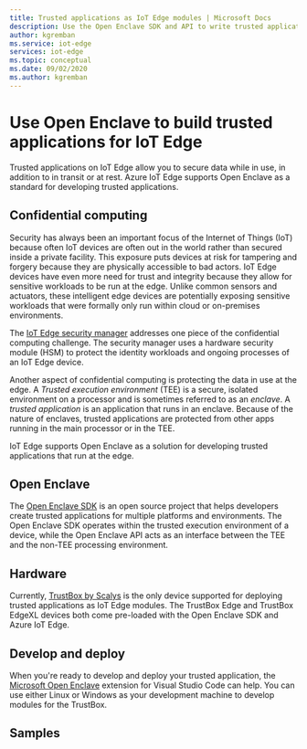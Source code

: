 ```yaml
---
title: Trusted applications as IoT Edge modules | Microsoft Docs
description: Use the Open Enclave SDK and API to write trusted applications and deploy them as IoT Edge modules for confidential computing
author: kgremban
ms.service: iot-edge
services: iot-edge
ms.topic: conceptual
ms.date: 09/02/2020
ms.author: kgremban
---
```


# Use Open Enclave to build trusted applications for IoT Edge

Trusted applications on IoT Edge allow you to secure data while in use, in addition to in transit or at rest. Azure IoT Edge supports Open Enclave as a standard for developing trusted applications.

<!--
Terms

Trusted Execution Environment (TEE) aka "enclaves" -- 
Confidential Computing -- securing compute workloads within an enclave
Trusted Application (TA) -- an application the executes in an enclave
Rich Execution Environment -- non-TEE space
Open Enclave API -- offers the interface between TEE and REE
-->

## Confidential computing

Security has always been an important focus of the Internet of Things (IoT) because often IoT devices are often out in the world rather than secured inside a private facility. This exposure puts devices at risk for tampering and forgery because they are physically accessible to bad actors. IoT Edge devices have even more need for trust and integrity because they allow for sensitive workloads to be run at the edge. Unlike common sensors and actuators, these intelligent edge devices are potentially exposing sensitive workloads that were formally only run within cloud or on-premises environments.

The [IoT Edge security manager](iot-edge-security-manager.md) addresses one piece of the confidential computing challenge. The security manager uses a hardware security module (HSM) to protect the identity workloads and ongoing processes of an IoT Edge device.

Another aspect of confidential computing is protecting the data in use at the edge. A *Trusted execution environment* (TEE) is a secure, isolated environment on a processor and is sometimes referred to as an *enclave*. A *trusted application* is an application that runs in an enclave. Because of the nature of enclaves, trusted applications are protected from other apps running in the main processor or in the TEE.

IoT Edge supports Open Enclave as a solution for developing trusted applications that run at the edge.

## Open Enclave

The [Open Enclave SDK](https://openenclave.io/sdk/) is an open source project that helps developers create trusted applications for multiple platforms and environments. The Open Enclave SDK operates within the trusted execution environment of a device, while the Open Enclave API acts as an interface between the TEE and the non-TEE processing environment.

<!--
TODO: Something about Open Enclave + IoT Edge on device? Maybe Eustace's diagram?
-->

## Hardware

Currently, [TrustBox by Scalys](https://scalys.com/trustbox-industrial/) is the only device supported for deploying trusted applications as IoT Edge modules. The TrustBox Edge and TrustBox EdgeXL devices both come pre-loaded with the Open Enclave SDK and Azure IoT Edge.

## Develop and deploy

When you're ready to develop and deploy your trusted application, the [Microsoft Open Enclave](https://marketplace.visualstudio.com/items?itemName=ms-iot.msiot-vscode-openenclave) extension for Visual Studio Code can help. You can use either Linux or Windows as your development machine to develop modules for the TrustBox.

<!--
The extension says it can develop IoT Edge modules for Scalys Grapeboard, not TrustBox? Is that an issue?
-->

## Samples


